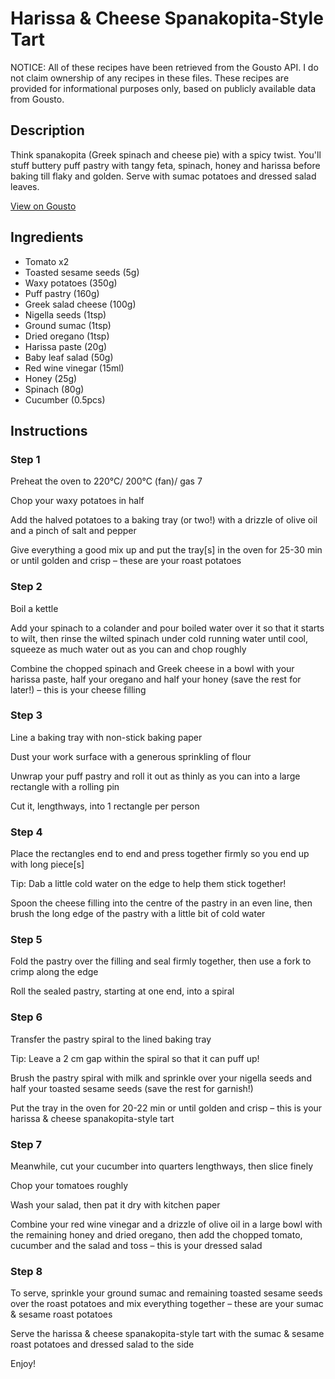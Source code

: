 # Harissa & Cheese Spanakopita-Style Tart

NOTICE: All of these recipes have been retrieved from the Gousto API. I do not claim ownership of any recipes in these files. These recipes are provided for informational purposes only, based on publicly available data from Gousto.

## Description

Think spanakopita (Greek spinach and cheese pie) with a spicy twist. You'll stuff buttery puff pastry with tangy feta, spinach, honey and harissa before baking till flaky and golden. Serve with sumac potatoes and dressed salad leaves. 

[View on Gousto](https://www.gousto.co.uk/recipes/cookbook/harissa-greek-cheese-spanakopita-style-tart)

## Ingredients

- Tomato x2
- Toasted sesame seeds (5g)
- Waxy potatoes (350g)
- Puff pastry (160g)
- Greek salad cheese (100g)
- Nigella seeds (1tsp)
- Ground sumac (1tsp)
- Dried oregano (1tsp)
- Harissa paste (20g)
- Baby leaf salad (50g)
- Red wine vinegar (15ml)
- Honey (25g)
- Spinach (80g)
- Cucumber (0.5pcs)

## Instructions


### Step 1

Preheat the oven to 220°C/ 200°C (fan)/ gas 7

Chop your waxy potatoes in half

Add the halved potatoes to a baking tray (or two!) with a drizzle of olive oil and a pinch of salt and pepper

Give everything a good mix up and put the tray[s] in the oven for 25-30 min or until golden and crisp – these are your roast potatoes


### Step 2

Boil a kettle

Add your spinach to a colander and pour boiled water over it so that it starts to wilt, then rinse the wilted spinach under cold running water until cool, squeeze as much water out as you can and chop roughly

Combine the chopped spinach and Greek cheese in a bowl with your harissa paste, half your oregano and half your honey (save the rest for later!) – this is your cheese filling


### Step 3

Line a baking tray with non-stick baking paper

Dust your work surface with a generous sprinkling of flour

Unwrap your puff pastry and roll it out as thinly as you can into a large rectangle with a rolling pin

Cut it, lengthways, into 1 rectangle per person


### Step 4

Place the rectangles end to end and press together firmly so you end up with long piece[s]

Tip: Dab a little cold water on the edge to help them stick together!

Spoon the cheese filling into the centre of the pastry in an even line, then brush the long edge of the pastry with a little bit of cold water


### Step 5

Fold the pastry over the filling and seal firmly together, then use a fork to crimp along the edge

Roll the sealed pastry, starting at one end, into a spiral


### Step 6

Transfer the pastry spiral to the lined baking tray 

Tip: Leave a 2 cm gap within the spiral so that it can puff up!

Brush the pastry spiral with milk and sprinkle over your nigella seeds and half your toasted sesame seeds (save the rest for garnish!)

Put the tray in the oven for 20-22 min or until golden and crisp – this is your harissa & cheese spanakopita-style tart


### Step 7

Meanwhile, cut your cucumber into quarters lengthways, then slice finely

Chop your tomatoes roughly

Wash your salad, then pat it dry with kitchen paper

Combine your red wine vinegar and a drizzle of olive oil in a large bowl with the remaining honey and dried oregano, then add the chopped tomato, cucumber and the salad and toss – this is your dressed salad

### Step 8

To serve, sprinkle your ground sumac and remaining toasted sesame seeds over the roast potatoes and mix everything together – these are your sumac & sesame roast potatoes

Serve the harissa & cheese spanakopita-style tart with the sumac & sesame roast potatoes and dressed salad to the side

Enjoy!

